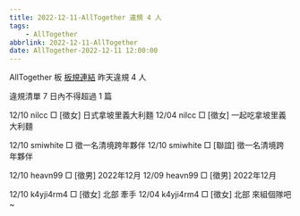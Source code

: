 ```yaml
---
title: 2022-12-11-AllTogether 違規 4 人
tags:
    - AllTogether
abbrlink: 2022-12-11-AllTogether
date: AllTogether-2022-12-11 12:00:00
---
```

AllTogether 板 [板規連結](https://www.ptt.cc/bbs/AllTogether/M.1643211430.A.5FB.html)
昨天違規 4 人
<!-- more -->

違規清單
7 日內不得超過 1 篇

12/10 nilcc □ [徵女] 日式拿坡里義大利麵
12/04 nilcc □ [徵女] 一起吃拿坡里義大利麵

12/10 smiwhite □ 徵一名清境跨年夥伴
12/10 smiwhite □ [聯誼] 徵一名清境跨年夥伴

12/10 heavn99 □ [徵男] 2022年12月
12/09 heavn99 □ [徵男] 2022年12月

12/10 k4yji4rm4 □ [徵女] 北部 牽手
12/04 k4yji4rm4 □ [徵女] 北部 來組個隊吧~